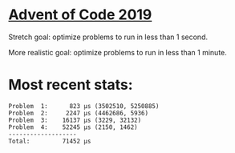 # [Advent of Code 2019](https://adventofcode.com/2019)

Stretch goal: optimize problems to run in less than 1 second.

More realistic goal: optimize problems to run in less than 1 minute.

# Most recent stats:

```
Problem  1:      823 μs (3502510, 5250885)
Problem  2:     2247 μs (4462686, 5936)
Problem  3:    16137 μs (3229, 32132)
Problem  4:    52245 μs (2150, 1462)
-------------------
Total:         71452 μs
```
